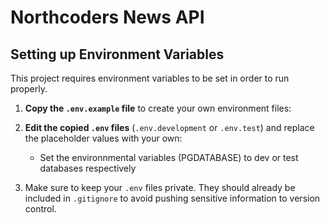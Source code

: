 # Northcoders News API

## Setting up Environment Variables

This project requires environment variables to be set in order to run properly.

1. **Copy the `.env.example` file** to create your own environment files:

2. **Edit the copied `.env` files** (`.env.development` or `.env.test`) and replace the placeholder values with your own:

   - Set the environnmental variables (PGDATABASE) to dev or test databases respectively

3. Make sure to keep your `.env` files private. They should already be included in `.gitignore` to avoid pushing sensitive information to version control.
